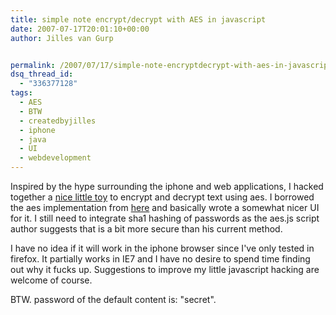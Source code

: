```yaml
---
title: simple note encrypt/decrypt with AES in javascript
date: 2007-07-17T20:01:10+00:00
author: Jilles van Gurp


permalink: /2007/07/17/simple-note-encryptdecrypt-with-aes-in-javascript/
dsq_thread_id:
  - "336377128"
tags:
  - AES
  - BTW
  - createdbyjilles
  - iphone
  - java
  - UI
  - webdevelopment
---
```

Inspired by the hype surrounding the iphone and web applications, I hacked together a [nice little toy](https://www.jillesvangurp.com/encdec/) to encrypt and decrypt text using aes.  I borrowed the aes implementation from [here](http://www.movable-type.co.uk/scripts/aes.html) and basically wrote a somewhat nicer UI for it.  I still need to integrate sha1 hashing of passwords as the aes.js script author suggests that is a bit more secure than his current method. 

I have no idea if it will work in the iphone browser since I've only tested in firefox. It partially works in IE7 and I have no desire to spend time finding out why it fucks up. Suggestions to improve my little javascript hacking are welcome of course.

BTW. password of the default content is: "secret".